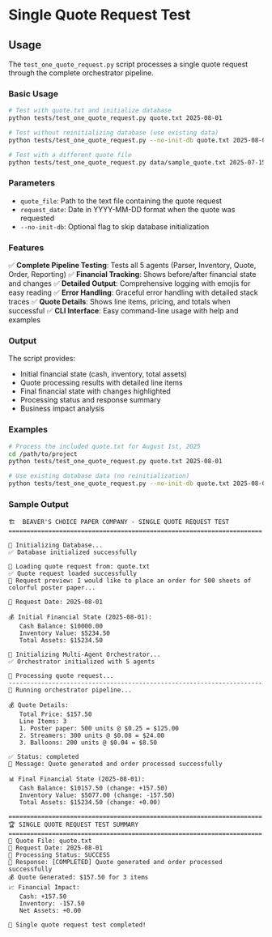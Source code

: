 # Single Quote Request Test

## Usage

The `test_one_quote_request.py` script processes a single quote request through the complete orchestrator pipeline.

### Basic Usage

```bash
# Test with quote.txt and initialize database
python tests/test_one_quote_request.py quote.txt 2025-08-01

# Test without reinitializing database (use existing data)
python tests/test_one_quote_request.py --no-init-db quote.txt 2025-08-01

# Test with a different quote file
python tests/test_one_quote_request.py data/sample_quote.txt 2025-07-15
```

### Parameters

- `quote_file`: Path to the text file containing the quote request
- `request_date`: Date in YYYY-MM-DD format when the quote was requested
- `--no-init-db`: Optional flag to skip database initialization

### Features

✅ **Complete Pipeline Testing**: Tests all 5 agents (Parser, Inventory, Quote, Order, Reporting)
✅ **Financial Tracking**: Shows before/after financial state and changes
✅ **Detailed Output**: Comprehensive logging with emojis for easy reading
✅ **Error Handling**: Graceful error handling with detailed stack traces
✅ **Quote Details**: Shows line items, pricing, and totals when successful
✅ **CLI Interface**: Easy command-line usage with help and examples

### Output

The script provides:
- Initial financial state (cash, inventory, total assets)
- Quote processing results with detailed line items
- Final financial state with changes highlighted
- Processing status and response summary
- Business impact analysis

### Examples

```bash
# Process the included quote.txt for August 1st, 2025
cd /path/to/project
python tests/test_one_quote_request.py quote.txt 2025-08-01

# Use existing database data (no reinitialization)
python tests/test_one_quote_request.py --no-init-db quote.txt 2025-08-01
```

### Sample Output

```
🏗️  BEAVER'S CHOICE PAPER COMPANY - SINGLE QUOTE REQUEST TEST
======================================================================

🔧 Initializing Database...
✅ Database initialized successfully

📂 Loading quote request from: quote.txt
✅ Quote request loaded successfully
📝 Request preview: I would like to place an order for 500 sheets of colorful poster paper...

📅 Request Date: 2025-08-01

💰 Initial Financial State (2025-08-01):
   Cash Balance: $10000.00
   Inventory Value: $5234.50
   Total Assets: $15234.50

🤖 Initializing Multi-Agent Orchestrator...
✅ Orchestrator initialized with 5 agents

🚀 Processing quote request...
----------------------------------------------------------------------
🔄 Running orchestrator pipeline...

💰 Quote Details:
   Total Price: $157.50
   Line Items: 3
   1. Poster paper: 500 units @ $0.25 = $125.00
   2. Streamers: 300 units @ $0.08 = $24.00
   3. Balloons: 200 units @ $0.04 = $8.50

✅ Status: completed
📝 Message: Quote generated and order processed successfully

📊 Final Financial State (2025-08-01):
   Cash Balance: $10157.50 (change: +157.50)
   Inventory Value: $5077.00 (change: -157.50)
   Total Assets: $15234.50 (change: +0.00)

======================================================================
🏆 SINGLE QUOTE REQUEST TEST SUMMARY
======================================================================
📂 Quote File: quote.txt
📅 Request Date: 2025-08-01
🎯 Processing Status: SUCCESS
📝 Response: [COMPLETED] Quote generated and order processed successfully
💰 Quote Generated: $157.50 for 3 items
📈 Financial Impact:
   Cash: +157.50
   Inventory: -157.50
   Net Assets: +0.00

🎯 Single quote request test completed!
```
